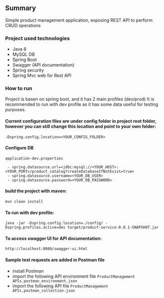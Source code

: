 ## Summary

Simple product management application, exposing REST API to perform CRUD operations

### Project used technologies
 - Java 8
 - MySQL DB
 - Spring Boot
 - Swagger (API documentation)
 - Spring security
 - Spring Mvc web for Rest API



### How to run

Project is basen on spring boot, and it has 2 main profiles (dev/prod)
It is recommended to run with dev profile as it has some data useful for testing purposes.

#### Current configuration files are under config folder in project root folder, however you can still change this location and point to your own folder:
```
-Dspring.config.location=<YOUR_CONFIG_FOLDER>
```
#### Configure DB  
```application-dev.properties```

	 - spring.datasource.url=<jdbc:mysql://<YOUR_HOST>:<YOUR_PORT>/product_catalog?createDatabaseIfNotExist=true>
	 - spring.datasource.username=<YOUR_DB_USER> 
	 - spring.datasource.password=<YOUR_DB_PASSWORD>

#### build the project with maven:

```
mvn clean install
```

#### To run with dev profile:

```
java -jar -Dspring.config.location=./config/ -Dspring.profiles.active=dev target/product-service-0.0.1-SNAPSHOT.jar
```

#### To access swagger UI for API documentation:

```
http://localhost:8080/swagger-ui.html
```

#### Sample test requests are added in Postman file
 - install Postman 
 - import the following API environment file 	```ProductManagement APIs.postman_environment.json```
 - import the following API file	```ProductManagement APIs.postman_collection.json```
 